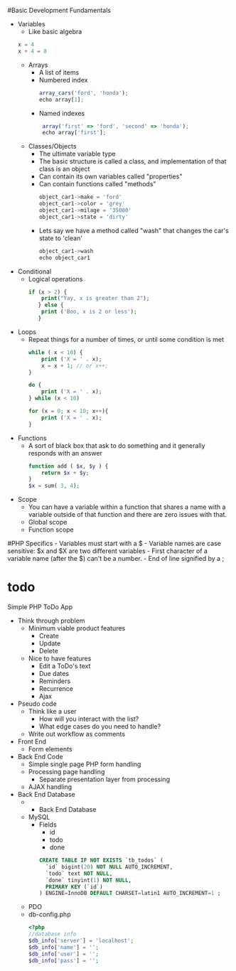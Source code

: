 #Basic Development Fundamentals
- Variables
    - Like basic algebra 
     ```javascript
     x = 4 
     x + 4 = 8
     ```
    - Arrays
        - A list of items 
        - Numbered index 
             ```javascript
             array_cars('ford', 'honda');
             echo array[1];
             ```
        - Named indexes 
            ```javascript
             array('first' => 'ford', 'second' => 'honda');
             echo array['first'];
            ```
    - Classes/Objects
        - The ultimate variable type
        - The basic structure is called a class, and implementation of that class is an object
        - Can contain its own variables called "properties"
        - Can contain functions called "methods"
            ```javascript
            object_car1->make = 'ford'
            object_car1->color = 'grey'
            object_car1->milage = '35000'
            object_car1->state = 'dirty'
            ```        
        - Lets say we have a method called "wash" that changes the car's state to 'clean'
            ```javascript
            object_car1->wash
            echo object_car1
            ```
- Conditional
    - Logical operations
        ```php
        if (x > 2) { 
            print("Yay, x is greater than 2"); 
           } else { 
            print ('Boo, x is 2 or less'); 
           }
         ```
- Loops
    - Repeat things for a number of times, or until some condition is met
        ```php
        while ( x < 10) { 
            print ('X = ' . x);
            x = x + 1; // or x++;
        }
        ```
        ```php  
        do {
            print ('X = ' . x);
        } while (x < 10)
        ```
        ```php
        for (x = 0; x < 10; x++){
            print ('X = ' . x);
        }
        ```
- Functions
    - A sort of black box that ask to do something and it generally responds with an answer
        ```php
        function add ( $x, $y ) {
            return $x + $y;
        }      
        $x = sum( 3, 4);
        ```
- Scope
    - You can have a variable within a function that shares a name with a variable outside of that function and there are zero issues with that.
    - Global scope
    - Function scope

#PHP Specifics
    - Variables must start with a $
    - Variable names are case sensitive: $x and $X are two different variables
    - First character of a variable name (after the $) can't be a number.
    - End of line signified by a ;

# todo
Simple PHP ToDo App

- Think through problem
    - Minimum viable product features
        - Create
        - Update
        - Delete
    - Nice to have features
        - Edit a ToDo's text
        - Due dates
        - Reminders
        - Recurrence
        - Ajax
- Pseudo code
    - Think like a user
        - How will you interact with the list?
        - What edge cases do you need to handle?
    - Write out workflow as comments
- Front End
    - Form elements
- Back End Code
    - Simple single page PHP form handling
    - Processing page handling
        - Separate presentation layer from processing
    - AJAX handling
- Back End Database
    - - Back End Database
    - MySQL
        - Fields
            - id
            - todo
            - done
            ```SQL
            CREATE TABLE IF NOT EXISTS `tb_todos` (
              `id` bigint(20) NOT NULL AUTO_INCREMENT,
              `todo` text NOT NULL,
              `done` tinyint(1) NOT NULL,
              PRIMARY KEY (`id`)
            ) ENGINE=InnoDB DEFAULT CHARSET=latin1 AUTO_INCREMENT=1 ;
    - PDO
    - db-config.php
        ```php
        <?php
        //database info
        $db_info['server'] = 'localhost';
        $db_info['name'] = '';
        $db_info['user'] = '';
        $db_info['pass'] = '';
        ```
